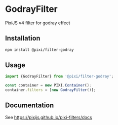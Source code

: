 # GodrayFilter

PixiJS v4 filter for godray effect

## Installation

```bash
npm install @pixi/filter-godray
```

## Usage

```js
import {GodrayFilter} from '@pixi/filter-godray';

const container = new PIXI.Container();
container.filters = [new GodrayFilter()];
```

## Documentation

See https://pixijs.github.io/pixi-filters/docs